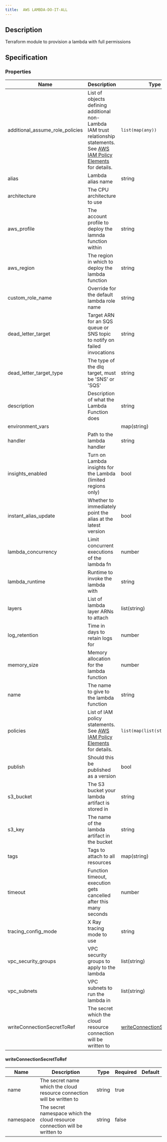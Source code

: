 ```yaml
---
title:  AWS LAMBDA-DO-IT-ALL
---
```


## Description

Terraform module to provision a lambda with full permissions

## Specification


### Properties

 Name | Description | Type | Required | Default 
 ------------ | ------------- | ------------- | ------------- | ------------- 
 additional_assume_role_policies | List of objects defining additional non-Lambda IAM trust relationship statements. See [AWS IAM Policy Elements](https://docs.aws.amazon.com/IAM/latest/UserGuide/reference_policies_elements.html) for details. | `list(map(any))` | false |  
 alias | Lambda alias name | string | false |  
 architecture | The CPU architecture to use |  | false |  
 aws_profile | The account profile to deploy the lamnda function within | string | true |  
 aws_region | The region in which to deploy the lambda function | string | true |  
 custom_role_name | Override for the default lambda role name | string | false |  
 dead_letter_target | Target ARN for an SQS queue or SNS topic to notify on failed invocations | string | false |  
 dead_letter_target_type | The type of the dlq target, must be 'SNS' or 'SQS' | string | false |  
 description | Description of what the Lambda Function does | string | false |  
 environment_vars |  | map(string) | false |  
 handler | Path to the lambda handler | string | true |  
 insights_enabled | Turn on Lambda insights for the Lambda (limited regions only) | bool | false |  
 instant_alias_update | Whether to immediately point the alias at the latest version | bool | false |  
 lambda_concurrency | Limit concurrent executions of the lambda fn | number | false |  
 lambda_runtime | Runtime to invoke the lambda with | string | true |  
 layers | List of lambda layer ARNs to attach | list(string) | false |  
 log_retention | Time in days to retain logs for | number | false |  
 memory_size | Memory allocation for the lambda function | number | false |  
 name | The name to give to the lambda function | string | true |  
 policies | List of IAM policy statements. See [AWS IAM Policy Elements](https://docs.aws.amazon.com/IAM/latest/UserGuide/reference_policies_elements.html) for details. | `list(map(list(string)))` | false |  
 publish | Should this be published as a version | bool | false |  
 s3_bucket | The S3 bucket your lambda artifact is stored in | string | true |  
 s3_key | The name of the lambda artifact in the bucket | string | true |  
 tags | Tags to attach to all resources | map(string) | true |  
 timeout | Function timeout, execution gets cancelled after this many seconds | number | false |  
 tracing_config_mode | X Ray tracing mode to use | string | false |  
 vpc_security_groups | VPC security groups to apply to the lambda | list(string) | false |  
 vpc_subnets | VPC subnets to run the lambda in | list(string) | false |  
 writeConnectionSecretToRef | The secret which the cloud resource connection will be written to | [writeConnectionSecretToRef](#writeConnectionSecretToRef) | false |  


#### writeConnectionSecretToRef

 Name | Description | Type | Required | Default 
 ------------ | ------------- | ------------- | ------------- | ------------- 
 name | The secret name which the cloud resource connection will be written to | string | true |  
 namespace | The secret namespace which the cloud resource connection will be written to | string | false |  
